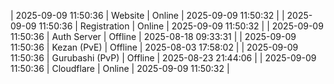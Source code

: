 | 2025-09-09 11:50:36 | Website | Online | 2025-09-09 11:50:32 |
| 2025-09-09 11:50:36 | Registration | Online | 2025-09-09 11:50:32 |
| 2025-09-09 11:50:36 | Auth Server | Offline | 2025-08-18 09:33:31 |
| 2025-09-09 11:50:36 | Kezan (PvE) | Offline | 2025-08-03 17:58:02 |
| 2025-09-09 11:50:36 | Gurubashi (PvP) | Offline | 2025-08-23 21:44:06 |
| 2025-09-09 11:50:36 | Cloudflare | Online | 2025-09-09 11:50:32 |
